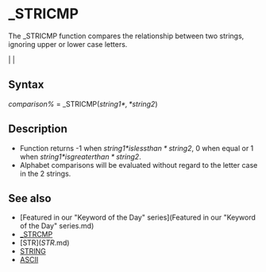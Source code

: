 # _STRICMP

  

The _STRICMP function compares the relationship between two strings, ignoring upper or lower case letters.

  

|  |

## Syntax

*comparison%* = _STRICMP(*string1$*, *string2$*)
  

## Description

* Function returns -1 when *string1$* is less than *string2$*, 0 when equal or 1 when *string1$* is greater than *string2$*.
* Alphabet comparisons will be evaluated without regard to the letter case in the 2 strings.

  

## See also

* [Featured in our "Keyword of the Day" series](Featured in our "Keyword of the Day" series.md)
* [_STRCMP](_STRCMP.md)
* [STR$](STR$.md)
* [STRING](STRING.md)
* [ASCII](ASCII.md)

  
